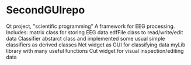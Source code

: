 # SecondGUIrepo
Qt project, "scientific programming"
A framework for EEG processing.
Includes:
matrix class for storing EEG data
edfFile class to read/write/edit data
Classifier abstarct class and implemented some usual simple classifiers as derived classes
Net widget as GUI for classifying data
myLib library with many useful functions
Cut widget for visual inspection/editing data
